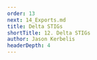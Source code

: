 ```yaml
---
order: 13
next: 14_Exports.md
title: Delta STIGs
shortTitle: 12. Delta STIGs
author: Jason Kerbelis
headerDepth: 4
---
```



<VidStack
  src="https://www.youtube.com/watch?v=bpTBfQXWkp8&list=PLm1Nyfu8s-DeXpRg8B5bqnrLH7HXetzWn&index=12"
  poster="../../assets/training-videos/Delta STIGs.jpg"
/>